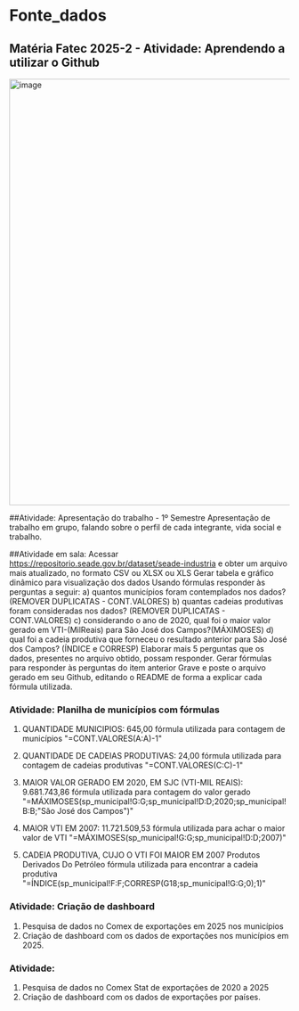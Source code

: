 # Fonte_dados
## Matéria Fatec 2025-2 - Atividade: Aprendendo a utilizar o Github
<img width="1654" height="765" alt="image" src="https://github.com/user-attachments/assets/d7178eac-9723-42ba-8a2d-c080100d4d03" />

##Atividade: Apresentação do trabalho - 1º Semestre
Apresentação de trabalho em grupo, falando sobre o perfil de cada integrante, vida social e trabalho.

##Atividade em sala: 
Acessar https://repositorio.seade.gov.br/dataset/seade-industria e obter um arquivo mais atualizado, no formato CSV ou XLSX ou XLS
Gerar tabela e gráfico dinâmico para visualização dos dados
Usando fórmulas responder às perguntas a seguir:  a) quantos municípios foram contemplados nos dados? (REMOVER DUPLICATAS - CONT.VALORES)  b) quantas cadeias produtivas foram consideradas nos dados? (REMOVER DUPLICATAS - CONT.VALORES) c) considerando o ano de 2020, qual foi o maior valor  gerado em VTI-(MilReais) para São José dos Campos?(MÁXIMOSES)   d) qual foi a cadeia produtiva que forneceu o  resultado anterior para São José dos Campos? (ÍNDICE  e CORRESP)
Elaborar mais 5 perguntas que os dados, presentes no arquivo obtido, possam responder.
Gerar  fórmulas para responder às perguntas do item anterior
Grave e poste o arquivo gerado em seu Github, editando o README de forma a explicar cada fórmula utilizada.

### Atividade: Planilha de municípios com fórmulas
 1) QUANTIDADE MUNICIPIOS: 645,00 
fórmula utilizada para contagem de municípios "=CONT.VALORES(A:A)-1"

 2) QUANTIDADE DE CADEIAS PRODUTIVAS: 24,00 
fórmula utilizada para contagem de cadeias produtivas "=CONT.VALORES(C:C)-1"

 3) MAIOR VALOR GERADO EM 2020, EM SJC (VTI-MIL REAIS): 9.681.743,86 
fórmula utilizada para contagem do valor gerado "=MÁXIMOSES(sp_municipal!G:G;sp_municipal!D:D;2020;sp_municipal!B:B;"São José dos Campos")"

 4) MAIOR VTI EM 2007: 11.721.509,53 
fórmula utilizada para achar o maior valor de VTI "=MÁXIMOSES(sp_municipal!G:G;sp_municipal!D:D;2007)"

 5) CADEIA PRODUTIVA, CUJO O VTI FOI MAIOR EM 2007	 Produtos Derivados Do Petróleo 
fórmula utilizada para encontrar a cadeia produtiva "=ÍNDICE(sp_municipal!F:F;CORRESP(G18;sp_municipal!G:G;0);1)"

### Atividade: Criação de dashboard
1) Pesquisa de dados no Comex de exportações em 2025 nos municípios
2) Criação de dashboard com os dados de exportações nos municípios em 2025.

### Atividade:
1) Pesquisa de dados no Comex Stat de exportações de 2020 a 2025
2) Criação de dashboard com os dados de exportações por países.
